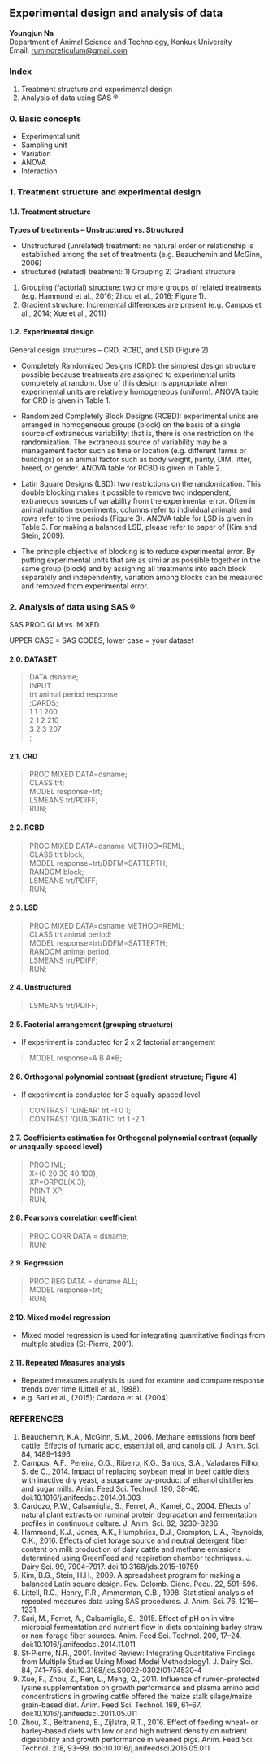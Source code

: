 ## Experimental design and analysis of data
**Youngjun Na**  
Department of Animal Science and Technology, Konkuk University  
Email: ruminoreticulum@gmail.com  
  
### Index  
1.	Treatment structure and experimental design
2.	Analysis of data using SAS ®

### 0. Basic concepts
- Experimental unit  
-	Sampling unit  
-	Variation  
-	ANOVA  
-	Interaction  

### 1. Treatment structure and experimental design
#### 1.1. Treatment structure

**Types of treatments – Unstructured vs. Structured**  
- Unstructured (unrelated) treatment: no natural order or relationship is established among the set of treatments (e.g. Beauchemin and McGinn, 2006)  
- structured (related) treatment: 1) Grouping 2) Gradient structure  
1)	Grouping (factorial) structure: two or more groups of related treatments (e.g. Hammond et al., 2016; Zhou et al., 2016; Figure 1).  
2)	Gradient structure: Incremental differences are present (e.g. Campos et al., 2014; Xue et al., 2011)

#### 1.2. Experimental design
General design structures – CRD, RCBD, and LSD (Figure 2)  

- Completely Randomized Designs (CRD): the simplest design structure possible because treatments are assigned to experimental units completely at random. Use of this design is appropriate when experimental units are relatively homogeneous (uniform).   ANOVA table for CRD is given in Table 1.  

- Randomized Completely Block Designs (RCBD): experimental units are arranged in homogeneous groups (block) on the basis of a single source of extraneous variability; that is, there is one restriction on the randomization. The extraneous source of variability may be a management factor such as time or location (e.g. different farms or buildings) or an animal factor such as body weight, parity, DIM, litter, breed, or gender. ANOVA table for RCBD is given in Table 2.  

- Latin Square Designs (LSD): two restrictions on the randomization. This double blocking makes it possible to remove two independent, extraneous sources of variability from the experimental error. Often in animal nutrition experiments, columns refer to individual animals and rows refer to time periods (Figure 3). ANOVA table for LSD is given in Table 3. For making a balanced LSD, please refer to paper of (Kim and Stein, 2009).  

* The principle objective of blocking is to reduce experimental error. By putting experimental units that are as similar as possible together in the same group (block) and by assigning all treatments into each block separately and independently, variation among blocks can be measured and removed from experimental error.  

### 2. Analysis of data using SAS ®

SAS PROC GLM vs. MIXED

UPPER CASE = SAS CODES; lower case = your dataset

#### 2.0. DATASET
> DATA dsname;  
> INPUT  
> trt animal period response  
> ;CARDS;  
> 1 1 1 200   
> 2 1 2 210   
> 3 2 3 207   
> ;  

#### 2.1. CRD  
> PROC MIXED DATA=dsname;  
> CLASS trt;  
> MODEL response=trt;  
> LSMEANS trt/PDIFF;  
> RUN;  

#### 2.2. RCBD
> PROC MIXED DATA=dsname METHOD=REML;  
> CLASS trt block;  
> MODEL response=trt/DDFM=SATTERTH;  
> RANDOM block;  
> LSMEANS trt/PDIFF;  
> RUN;  

#### 2.3. LSD
> PROC MIXED DATA=dsname METHOD=REML;  
> CLASS trt animal period;  
> MODEL response=trt/DDFM=SATTERTH;  
> RANDOM animal period;  
> LSMEANS trt/PDIFF;  
> RUN;  

#### 2.4. Unstructured
> LSMEANS trt/PDIFF;  

#### 2.5. Factorial arrangement (grouping structure)  
- If experiment is conducted for 2 x 2 factorial arrangement

> MODEL response=A B A*B;  

#### 2.6. Orthogonal polynomial contrast (gradient structure; Figure 4)
- If experiment is conducted for 3 equally-spaced level  

> CONTRAST ‘LINEAR’ trt -1 0 1;  
> CONTRAST ‘QUADRATIC’ trt 1 -2 1;  

#### 2.7. Coefficients estimation for Orthogonal polynomial contrast (equally or unequally-spaced level)
> PROC IML;  
> X={0 20 30 40 100};  
> XP=ORPOL(X,3);  
> PRINT XP;  
> RUN;  

#### 2.8. Pearson’s correlation coefficient
> PROC CORR DATA = dsname;  
> RUN;  

#### 2.9. Regression
> PROC REG DATA = dsname ALL;  
> MODEL response=trt;  
> RUN;  

#### 2.10. Mixed model regression
- Mixed model regression is used for integrating quantitative findings from multiple studies (St-Pierre, 2001).  

#### 2.11. Repeated Measures analysis
- Repeated measures analysis is used for examine and compare response trends over time (Littell et al., 1998).  
- e.g. Sari et al., (2015); Cardozo et al. (2004)  

### REFERENCES
1. Beauchemin, K.A., McGinn, S.M., 2006. Methane emissions from beef cattle: Effects of fumaric acid, essential oil, and canola oil. J. Anim. Sci. 84, 1489–1496.  
2. Campos, A.F., Pereira, O.G., Ribeiro, K.G., Santos, S.A., Valadares Filho, S. de C., 2014. Impact of replacing soybean meal in beef cattle diets with inactive dry yeast, a sugarcane by-product of ethanol distilleries and sugar mills. Anim. Feed Sci. Technol. 190, 38–46. doi:10.1016/j.anifeedsci.2014.01.003
3. Cardozo, P.W., Calsamiglia, S., Ferret, A., Kamel, C., 2004. Effects of natural plant extracts on ruminal protein degradation and fermentation profiles in continuous culture. J. Anim. Sci. 82, 3230–3236.  
4. Hammond, K.J., Jones, A.K., Humphries, D.J., Crompton, L.A., Reynolds, C.K., 2016. Effects of diet forage source and neutral detergent fiber content on milk production of dairy cattle and methane emissions determined using GreenFeed and respiration chamber techniques. J. Dairy Sci. 99, 7904–7917. doi:10.3168/jds.2015-10759  
5. Kim, B.G., Stein, H.H., 2009. A spreadsheet program for making a balanced Latin square design. Rev. Colomb. Cienc. Pecu. 22, 591–596.  
6. Littell, R.C., Henry, P.R., Ammerman, C.B., 1998. Statistical analysis of repeated measures data using SAS procedures. J. Anim. Sci. 76, 1216–1231.  
7. Sari, M., Ferret, A., Calsamiglia, S., 2015. Effect of pH on in vitro microbial fermentation and nutrient flow in diets containing barley straw or non-forage fiber sources. Anim. Feed Sci. Technol. 200, 17–24. doi:10.1016/j.anifeedsci.2014.11.011  
8. St-Pierre, N.R., 2001. Invited Review: Integrating Quantitative Findings from Multiple Studies Using Mixed Model Methodology1. J. Dairy Sci. 84, 741–755. doi:10.3168/jds.S0022-0302(01)74530-4  
9. Xue, F., Zhou, Z., Ren, L., Meng, Q., 2011. Influence of rumen-protected lysine supplementation on growth performance and plasma amino acid concentrations in growing cattle offered the maize stalk silage/maize grain-based diet. Anim. Feed Sci. Technol. 169, 61–67. doi:10.1016/j.anifeedsci.2011.05.011  
10. Zhou, X., Beltranena, E., Zijlstra, R.T., 2016. Effect of feeding wheat- or barley-based diets with low or and high nutrient density on nutrient digestibility and growth performance in weaned pigs. Anim. Feed Sci. Technol. 218, 93–99. doi:10.1016/j.anifeedsci.2016.05.011
